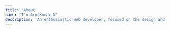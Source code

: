 ```yaml
---
title: 'About'
name: "I'm ArunKumar N"
description: 'An enthusiastic web developer, focused on the design and development of digital products.'
---
```

